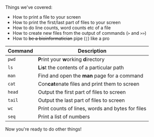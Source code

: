 Things we've covered:

* How to print a file to your screen
* How to print the first/last part of files to your screen
* How to do line counts, word counts etc of a file
* How to create new files from the output of commands (`>` and `>>`)
* How to ~~be a bioinformatician~~ pipe (`|`) like a pro

|Command|Description|
|-------|----------|
|`pwd`| **P**rint your **w**orking **d**irectory|
|`ls`| **L**i**s**t the contents of a particular path|
|`man`| Find and open the **man** page for a command|
|`cat`| Con**cat**enate files and print them to screen |
|`head`| Output the first part of files to screen|
|`tail`| Output the last part of files to screen|
|`wc`| Print counts of lines, words and bytes for files |
|`seq`| Print a list of numbers|

Now you're ready to do other things!
